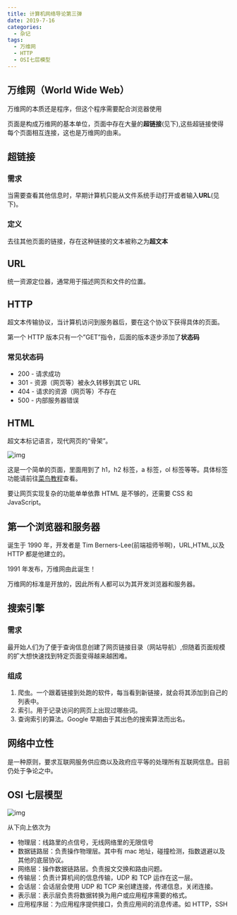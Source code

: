 ```yaml
---
title: 计算机网络导论第三弹
date: 2019-7-16
categories:
  - 杂记
tags:
  - 万维网
  - HTTP
  - OSI七层模型
---
```


## 万维网（World Wide Web）

万维网的本质还是程序，但这个程序需要配合浏览器使用

页面是构成万维网的基本单位，页面中存在大量的**超链接**(见下),这些超链接使得每个页面相互连接，这也是万维网的由来。

## 超链接

### 需求

当需要查看其他信息时，早期计算机只能从文件系统手动打开或者输入**URL**(见下)。

### 定义

去往其他页面的链接，存在这种链接的文本被称之为**超文本**

## URL

统一资源定位器，通常用于描述网页和文件的位置。

## HTTP

超文本传输协议，当计算机访问到服务器后，要在这个协议下获得具体的页面。

第一个 HTTP 版本只有一个”GET”指令，后面的版本逐步添加了**状态码**

### 常见状态码

- 200 - 请求成功
- 301 - 资源（网页等）被永久转移到其它 URL
- 404 - 请求的资源（网页等）不存在
- 500 - 内部服务器错误

## HTML

超文本标记语言，现代网页的“骨架”。

![img](https://praisesunash.github.io/2019/07/08/ji-suan-ji-wang-luo-di-san-dan/01.png)

这是一个简单的页面，里面用到了 h1，h2 标签，a 标签，ol 标签等等。具体标签功能请前往[菜鸟教程](https://www.runoob.com/html/html-tutorial.html)查看。

要让网页实现复杂的功能单单依靠 HTML 是不够的，还需要 CSS 和 JavaScript。

## 第一个浏览器和服务器

诞生于 1990 年，开发者是 Tim Berners-Lee(前端祖师爷啊)，URL,HTML,以及 HTTP 都是他建立的。

1991 年发布，万维网由此诞生！

万维网的标准是开放的，因此所有人都可以为其开发浏览器和服务器。

## 搜索引擎

### 需求

最开始人们为了便于查询信息创建了网页链接目录（网站导航）,但随着页面规模的扩大想快速找到特定页面变得越来越困难。

### 组成

1. 爬虫。一个跟着链接到处跑的软件，每当看到新链接，就会将其添加到自己的列表中。
2. 索引。用于记录访问的网页上出现过哪些词。
3. 查询索引的算法。Google 早期由于其出色的搜索算法而出名。

## 网络中立性

是一种原则，要求互联网服务供应商以及政府应平等的处理所有互联网信息。目前仍处于争论之中。

## OSI 七层模型

![img](https://praisesunash.github.io/2019/07/08/ji-suan-ji-wang-luo-di-san-dan/02.png)

从下向上依次为

- 物理层：线路里的点信号，无线网络里的无限信号
- 数据链路层：负责操作物理层。其中有 mac 地址，碰撞检测，指数退避以及其他的底层协议。
- 网络层：操作数据链路层。负责报文交换和路由问题。
- 传输层：负责计算机间的信息传输，UDP 和 TCP 运作在这一层。
- 会话层：会话层会使用 UDP 和 TCP 来创建连接，传递信息，关闭连接。
- 表示层：表示层负责将数据转换为用户或应用程序需要的格式。
- 应用程序层：为应用程序提供接口，负责应用间的消息传递。如 HTTP，SSH
